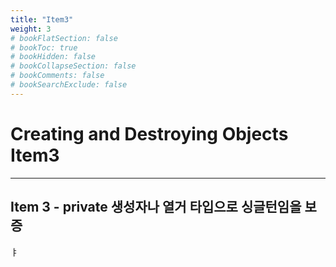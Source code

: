 ```yaml
---
title: "Item3"
weight: 3
# bookFlatSection: false
# bookToc: true
# bookHidden: false
# bookCollapseSection: false
# bookComments: false
# bookSearchExclude: false
---
```

# Creating and Destroying Objects Item3
* * *

## **Item 3 - private 생성자나 열거 타입으로 싱글턴임을 보증**

ㅑ

   

